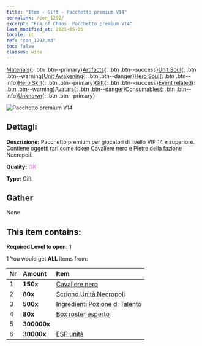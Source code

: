 ```yaml
---
title: "Item - Gift - Pacchetto premium V14"
permalink: /con_1292/
excerpt: "Era of Chaos  Pacchetto premium V14"
last_modified_at: 2021-05-05
locale: it
ref: "con_1292.md"
toc: false
classes: wide
---
```

 [Materials](/ItemsIT/){: .btn .btn--primary}[Artifacts](/ItemsIT/Artifacts/){: .btn .btn--success}[Unit Soul](/ItemsIT/UnitSoul/){: .btn .btn--warning}[Unit Awakening](/ItemsIT/UnitAwakening/){: .btn .btn--danger}[Hero Soul](/ItemsIT/HeroSoul/){: .btn .btn--info}[Hero Skill](/ItemsIT/HeroSkill/){: .btn .btn--primary}[Gift](/ItemsIT/Gift/){: .btn .btn--success}[Event related](/ItemsIT/Events/){: .btn .btn--warning}[Avatars](/ItemsIT/Avatars/){: .btn .btn--danger}[Consumables](/ItemsIT/Consumables/){: .btn .btn--info}[Unknown](/ItemsIT/Unknown/){: .btn .btn--primary}

 ![Pacchetto premium V14](/images/t/i_905014.png)

## Dettagli
 **Descrizione:** Pacchetto premium per giocatori di livello VIP 14 e superiore. Contiene oggetti rari come token Cavaliere nero e Pietre della fazione Necropoli.

 **Quality:** <span style="color: #DA70D6">OK</span>

 **Type:** Gift

## Gather

  None

## This item contains:

 **Required Level to open:** 1

 1 You would get **ALL** items  from:

  | Nr | Amount |     Item    |
  |:---|:-------|:------------|
  | 1 |  **150x** | [Cavaliere nero](/ItemsIT/unt_213/) |  | 
  | 2 |  **80x** | [Scrigno Unità Necropoli](/ItemsIT/con_1271/) |  | 
  | 3 |  **500x** | [Ingredienti Pozione di Talento](/ItemsIT/con_1120/) |  | 
  | 4 |  **80x** | [Box roster esperto](/ItemsIT/con_760/) |  | 
  | 5 |  **300000x** | <i class="fas fa-coins"/> |  | 
  | 6 |  **30000x** | [ESP unità](/ItemsIT/con_902/) |  | 
